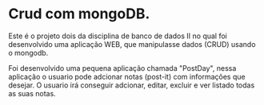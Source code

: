 # Crud com mongoDB.

Este é o projeto dois da disciplina de banco de dados II no qual foi desenvolvido uma aplicação WEB, que manipulasse dados (CRUD) usando o mongodb. 

Foi desenvolvido uma pequena aplicação chamada "PostDay", nessa aplicação o usuario pode adcionar notas (post-it) com informações que desejar. O usuario irá conseguir adcionar, editar, excluir e ver listado todas as suas notas.
